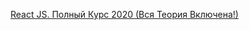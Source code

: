 [React JS. Полный Курс 2020 (Вся Теория Включена!)](https://www.youtube.com/watch?v=xJZa2_aldDs&list=PLlBzNJv1tsht93h2D6Y1Vt0pQgYbmT4S1&index=23&t=2s)